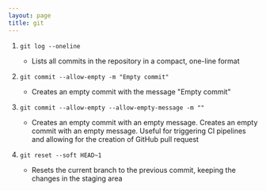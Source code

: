 ```yaml
---
layout: page
title: git
---
```


1. `git log --oneline`
    - Lists all commits in the repository in a compact, one-line format

2. `git commit --allow-empty -m "Empty commit"`
    - Creates an empty commit with the message "Empty commit"

3. `git commit --allow-empty --allow-empty-message -m ""`
    - Creates an empty commit with an empty message. Creates an empty commit with an empty message. Useful for triggering CI pipelines and allowing for the creation of GitHub pull request

4. `git reset --soft HEAD~1`
    - Resets the current branch to the previous commit, keeping the changes in the staging area